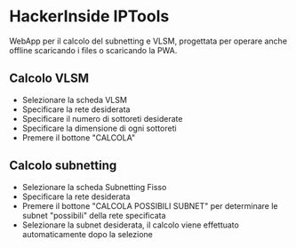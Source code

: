 # HackerInside IPTools
WebApp per il calcolo del subnetting e VLSM, progettata per operare anche offline scaricando i files o scaricando la PWA.

## Calcolo VLSM
- Selezionare la scheda VLSM
- Specificare la rete desiderata
- Specificare il numero di sottoreti desiderate
- Specificare la dimensione di ogni sottoreti
- Premere il bottone "CALCOLA"

## Calcolo subnetting
- Selezionare la scheda Subnetting Fisso
- Specificare la rete desiderata
- Premere il bottone "CALCOLA POSSIBILI SUBNET" per determinare le subnet "possibili" della rete specificata
- Selezionare la subnet desiderata, il calcolo viene effettuato automaticamente dopo la selezione

